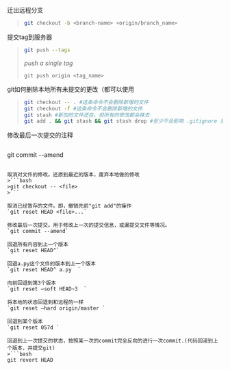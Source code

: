 迁出远程分支

>```bash
>git checkout -b <branch-name> <origin/branch_name>
>```

提交tag到服务器

>```bash
>git push --tags  
>```
>*push a single tag*
>
>```
>git push origin <tag_name> 
>```

git如何删除本地所有未提交的更改（都可以使用
>```bash
> git checkout -- . #这条命令不会删除新增的文件
> git checkout -f #这条命令不会删除新增的文件
> git stash #新加的文件还在，但所有的修改都会抹去
> git add . && git stash && git stash drop #至少不会影响 .gitignore 里面的不跟踪的文件
>```

修改最后一次提交的注释
>```bas
git commit --amend 
```

取消对文件的修改。还原到最近的版本，废弃本地做的修改
>```bash 
>git checkout -- <file>
>```

取消已经暂存的文件。即，撤销先前"git add"的操作
`git reset HEAD <file>...`

修改最后一次提交。用于修改上一次的提交信息，或漏提交文件等情况。
`git commit --amend`

回退所有内容到上一个版本 
`git reset HEAD^`

回退a.py这个文件的版本到上一个版本  
`git reset HEAD^ a.py  `

向前回退到第3个版本  
`git reset –soft HEAD~3  `

将本地的状态回退到和远程的一样  
`git reset –hard origin/master `

回退到某个版本  
`git reset 057d `

回退到上一次提交的状态，按照某一次的commit完全反向的进行一次commit.(代码回滚到上个版本，并提交git)
>```bash
git revert HEAD
```
